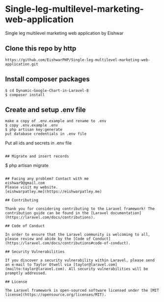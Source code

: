 # Single-leg-multilevel-marketing-web-application
Single leg multilevel marketing web application by Eishwar

## Clone this repo by http
```
https://github.com/EishwarPHP/Single-leg-multilevel-marketing-web-application.git
```

## Install composer packages
```
$ cd Dynamic-Google-Chart-in-Laravel-8
$ composer install
```

## Create and setup .env file
```
make a copy of .env.example and rename to .env
$ copy .env.example .env
$ php artisan key:generate
put database credentials in .env file
```

Put all ids and secrets in .env file
```

## Migrate and insert records
```
$ php artisan migrate
```

## Facing any problem? Contact with me
eishwar9@gmail.com
Please visit my website.
[eishwarpatley.me](https://eishwarpatley.me)

## Contributing

Thank you for considering contributing to the Laravel framework! The contribution guide can be found in the [Laravel documentation](https://laravel.com/docs/contributions).

## Code of Conduct

In order to ensure that the Laravel community is welcoming to all, please review and abide by the [Code of Conduct](https://laravel.com/docs/contributions#code-of-conduct).

## Security Vulnerabilities

If you discover a security vulnerability within Laravel, please send an e-mail to Taylor Otwell via [taylor@laravel.com](mailto:taylor@laravel.com). All security vulnerabilities will be promptly addressed.

## License

The Laravel framework is open-sourced software licensed under the [MIT license](https://opensource.org/licenses/MIT).

